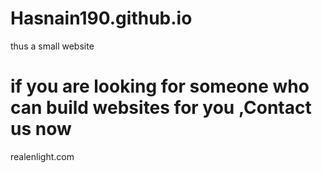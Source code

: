 # Hasnain190.github.io

thus a small website

# if you are looking for someone who can build websites for you ,Contact us now

realenlight.com
